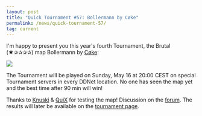```yaml
---
layout: post
title: "Quick Tournament #57: Bollermann by Cøke"
permalink: /news/quick-tournament-57/
tag: current
---
```


I'm happy to present you this year's fourth Tournament, the Brutal (★✰✰✰✰) map Bollermann by [Cøke](/mappers/C-248-ke/):

[<img class="demo" src="/Bollermann.png" />](//forum.ddnet.org/viewtopic.php?f=33&t=7148)

The Tournament will be played on Sunday, May 16 at 20:00 CEST on special Tournament servers in every DDNet location. No one has seen the map yet and the best time after 90 min will win!

Thanks to [Knuski](/mappers/Knuski/) & [QuiX](/mappers/QuiX/) for testing the map! Discussion on the [forum](//forum.ddnet.org/viewtopic.php?f=33&t=7148). The results will later be available on the [tournament page](/tournaments/57/).
